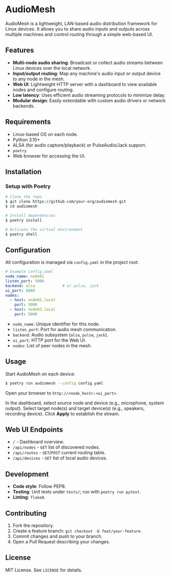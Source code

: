 # AudioMesh

AudioMesh is a lightweight, LAN-based audio distribution framework for Linux devices. It allows you to share audio inputs and outputs across multiple machines and control routing through a simple web-based UI.

## Features

- **Multi-node audio sharing**: Broadcast or collect audio streams between Linux devices over the local network.
- **Input/output routing**: Map any machine's audio input or output device to any node in the mesh.
- **Web UI**: Lightweight HTTP server with a dashboard to view available nodes and configure routing.
- **Low latency**: Uses efficient audio streaming protocols to minimize delay.
- **Modular design**: Easily extendable with custom audio drivers or network backends.

## Requirements

- Linux-based OS on each node.
- Python 3.10+
- ALSA (for audio capture/playback) or PulseAudio/Jack support.
- `poetry`
- Web browser for accessing the UI.

## Installation

### Setup with Poetry

```bash
# Clone the repo
$ git clone https://github.com/your-org/audiomesh.git
$ cd audiomesh

# Install dependencies
$ poetry install

# Activate the virtual environment
$ poetry shell
```

## Configuration

All configuration is managed via `config.yaml` in the project root:

```yaml
# Example config.yaml
node_name: node01
listen_port: 5000
backend: alsa            # or pulse, jack
ui_port: 8080
nodes:
  - host: node02.local
    port: 5000
  - host: node03.local
    port: 5000
```

- `node_name`: Unique identifier for this node.
- `listen_port`: Port for audio mesh communication.
- `backend`: Audio subsystem (`alsa`, `pulse`, `jack`).
- `ui_port`: HTTP port for the Web UI.
- `nodes`: List of peer nodes in the mesh.

## Usage

Start AudioMesh on each device:

```bash
$ poetry run audiomesh --config config.yaml
```

Open your browser to `http://<node_host>:<ui_port>`.

In the dashboard, select source node and device (e.g., microphone, system output).
Select target node(s) and target device(s) (e.g., speakers, recording device).
Click **Apply** to establish the stream.

## Web UI Endpoints

- `/` - Dashboard overview.
- `/api/nodes` - `GET` list of discovered nodes.
- `/api/routes` - `GET`/`POST` current routing table.
- `/api/devices` - `GET` list of local audio devices.

## Development

- **Code style**: Follow PEP8.
- **Testing**: Unit tests under `tests/`; run with `poetry run pytest`.
- **Linting**: `flake8`.

## Contributing

1. Fork the repository.
2. Create a feature branch: `git checkout -b feat/your-feature`.
3. Commit changes and push to your branch.
4. Open a Pull Request describing your changes.

## License

MIT License. See `LICENSE` for details.

